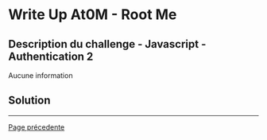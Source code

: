 # Write Up At0M - Root Me

## Description du challenge - Javascript - Authentication 2

Aucune information 

## Solution

-------------
[Page précedente](https://marc-emmanuel9.github.io/Root%20Me/)